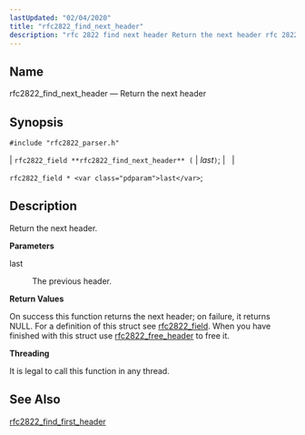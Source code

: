 ```yaml
---
lastUpdated: "02/04/2020"
title: "rfc2822_find_next_header"
description: "rfc 2822 find next header Return the next header rfc 2822 field rfc 2822 find next header last rfc 2822 field last Return the next header last The previous header On success this function returns the next header on failure it returns NULL For a definition of this struct see..."
---
```


<a name="apis.rfc2822_find_next_header"></a> 
## Name

rfc2822_find_next_header — Return the next header

## Synopsis

`#include "rfc2822_parser.h"`

| `rfc2822_field **rfc2822_find_next_header** (` | <var class="pdparam">last</var>`)`; |   |

`rfc2822_field * <var class="pdparam">last</var>`;<a name="idp58611104"></a> 
## Description

Return the next header.

**<a name="idp58612304"></a> Parameters**

<dl class="variablelist">

<dt>last</dt>

<dd>

The previous header.

</dd>

</dl>

**<a name="idp58615040"></a> Return Values**

On success this function returns the next header; on failure, it returns NULL. For a definition of this struct see [rfc2822_field](/momentum/3/3-api/structs-rfc-2822-field). When you have finished with this struct use [rfc2822_free_header](/momentum/3/3-api/apis-rfc-2822-free-header) to free it.

**<a name="idp58617552"></a> Threading**

It is legal to call this function in any thread.

<a name="idp58618656"></a> 
## See Also

[rfc2822_find_first_header](/momentum/3/3-api/apis-rfc-2822-find-first-header)